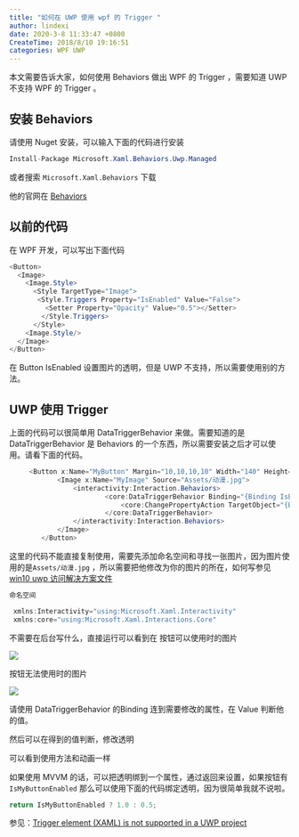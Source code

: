 ```yaml
---
title: "如何在 UWP 使用 wpf 的 Trigger "
author: lindexi
date: 2020-3-8 11:33:47 +0800
CreateTime: 2018/8/10 19:16:51
categories: WPF UWP
---
```


本文需要告诉大家，如何使用 Behaviors 做出 WPF 的 Trigger ，需要知道 UWP 不支持 WPF 的 Trigger 。

<!--more-->


<!-- CreateTime:2018/8/10 19:16:51 -->


## 安装 Behaviors

请使用 Nuget 安装，可以输入下面的代码进行安装

```csharp
Install-Package Microsoft.Xaml.Behaviors.Uwp.Managed 

```

或者搜索 `Microsoft.Xaml.Behaviors` 下载

他的官网在 [Behaviors](https://github.com/Microsoft/XamlBehaviors)

## 以前的代码

在 WPF 开发，可以写出下面代码

```csharp
<Button>
  <Image>
    <Image.Style>
      <Style TargetType="Image">
       <Style.Triggers Property="IsEnabled" Value="False">
         <Setter Property="Opacity" Value="0.5"></Setter>
        </Style.Triggers>
      </Style>
    <Image.Style/>
  </Image>
</Button>
```

在 Button IsEnabled 设置图片的透明，但是 UWP 不支持，所以需要使用别的方法。

## UWP 使用 Trigger

上面的代码可以很简单用 DataTriggerBehavior 来做。需要知道的是 DataTriggerBehavior 是 Behaviors 的一个东西，所以需要安装之后才可以使用。请看下面的代码。

```csharp
     <Button x:Name="MyButton" Margin="10,10,10,10" Width="140" Height="80">
            <Image x:Name="MyImage" Source="Assets/动漫.jpg">
                <interactivity:Interaction.Behaviors>
                        <core:DataTriggerBehavior Binding="{Binding IsEnabled, ElementName=MyButton}" Value="False">
                            <core:ChangePropertyAction TargetObject="{Binding ElementName=MyImage}" PropertyName="Opacity" Value="0.5" />
                        </core:DataTriggerBehavior>
                </interactivity:Interaction.Behaviors>
            </Image>
        </Button>
```

这里的代码不能直接复制使用，需要先添加命名空间和寻找一张图片，因为图片使用的是`Assets/动漫.jpg` ，所以需要把他修改为你的图片的所在，如何写参见[win10 uwp 访问解决方案文件](http://lindexi.oschina.io/lindexi//post/win10-uwp-%E8%AE%BF%E9%97%AE%E8%A7%A3%E5%86%B3%E6%96%B9%E6%A1%88%E6%96%87%E4%BB%B6/)

```csharp
命名空间

 xmlns:Interactivity="using:Microsoft.Xaml.Interactivity"
 xmlns:core="using:Microsoft.Xaml.Interactions.Core" 
```

不需要在后台写什么，直接运行可以看到在
按钮可以使用时的图片

![](http://image.acmx.xyz/34fdad35-5dfe-a75b-2b4b-8c5e313038e2%2F2017727204046.jpg)

按钮无法使用时的图片

![](http://image.acmx.xyz/34fdad35-5dfe-a75b-2b4b-8c5e313038e2%2F2017727204024.jpg)


请使用 DataTriggerBehavior 的Binding 连到需要修改的属性，在 Value 判断他的值。

然后可以在得到的值判断，修改透明

可以看到使用方法和动画一样

如果使用 MVVM 的话，可以把透明绑到一个属性，通过返回来设置，如果按钮有 `IsMyButtonEnabled` 那么可以使用下面的代码绑定透明，因为很简单我就不说啦。

```csharp
return IsMyButtonEnabled ? 1.0 : 0.5;
```

参见：[Trigger element (XAML) is not supported in a UWP project ](https://stackoverflow.com/questions/31929071/trigger-element-xaml-is-not-supported-in-a-uwp-project)

